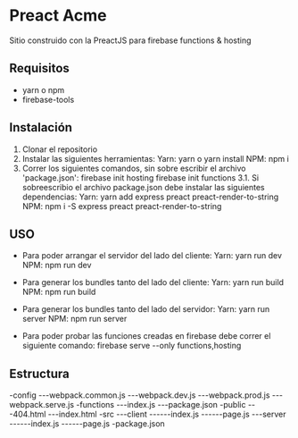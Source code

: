 # Preact Acme
Sitio construido con la PreactJS para firebase functions &amp; hosting 

## Requisitos

* yarn o npm
* firebase-tools

## Instalación

1. Clonar el repositorio
2. Instalar las siguientes herramientas:
	Yarn: yarn o yarn install
	NPM: npm i
3. Correr los siguientes comandos, sin sobre escribir el archivo 'package.json':
	firebase init hosting
	firebase init functions
	3.1. Si sobreescribio el archivo package.json debe instalar las siguientes dependencias:
		Yarn: yarn add express preact preact-render-to-string
		NPM: npm i -S express preact preact-render-to-string

## USO

* Para poder arrangar el servidor del lado del cliente:
	Yarn: yarn run dev
	NPM: npm run dev

* Para generar los bundles tanto del lado del cliente:
	Yarn: yarn run build
	NPM: npm run build

* Para generar los bundles tanto del lado del servidor:
	Yarn: yarn run server
	NPM: npm run server

* Para poder probar las funciones creadas en firebase debe correr el siguiente comando:
	firebase serve --only functions,hosting

## Estructura

-config
---webpack.common.js
---webpack.dev.js
---webpack.prod.js
---webpack.serve.js
-functions
---index.js
---package.json
-public
---404.html
---index.html
-src
---client
------index.js
------page.js
---server
------index.js
------page.js
-package.json
